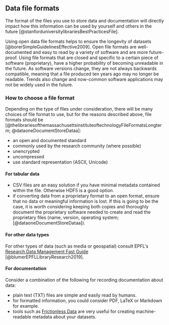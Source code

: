 
## Data file formats

The format of the files you use to store data and documentation will directly impact how this information can be used by yourself and others in the future [@stanforduniversitylibrariesBestPracticesFile].

Using open data file formats helps to ensure the longevity of datasets [@borerSimpleGuidelinesEffective2009]. Open file formats are well-documented and easy to read by a variety of software and are more future-proof. Using file formats that are closed and specific to a certain piece of software (proprietary), have a higher probability of becoming unreadable in the future. As software versions change, they are not always backwards compatible, meaning that a file produced ten years ago may no longer be readable. Trends also change and now-common software applications may not be widely used in the future.

### How to choose a file format

Depending on the type of files under consideration, there will be many choices of file format to use, but for the reasons described above, file formats should be [@thelibrariesofthemassachusettsinstituteoftechnologyFileFormatsLongterm; @dataoneDocumentStoreDataa]: 

* an open and documented standard
* commonly used by the research community (where possible)
* unencrypted
* uncompressed
* use standard representation (ASCII, Unicode)

#### For tabular data 

* CSV files are an easy solution if you have minimal metadata contained within the file. Otherwise HDF5 is a good option.
* if converting data from a proprietary format to an open format, ensure that no data or meaningful information is lost. If this is going to be the case, it is worth considering keeping both copies and thoroughly document the proprietary software needed to create and read the proprietary files (name, version, operating system; [@dataoneDocumentStoreDataa]).

#### For other data types

For other types of data (such as media or geospatial) consult EPFL's [Research Data Management Fast Guide](https://www.epfl.ch/campus/library/wp-content/uploads/2019/09/EPFL_Library_RDM_FastGuide_All.pdf#page=4) [@blumerEPFLLibraryResearch2019].

#### For documentation 

Consider a combination of the following for recording documentation about data:

* plain text (TXT) files are simple and easily read by humans.
* for formatted information, you could consider PDF, LaTeX or Markdown for example.
* tools such as [Frictionless Data](https://frictionlessdata.io/) are very useful for creating machine-readable metadata about your datasets.